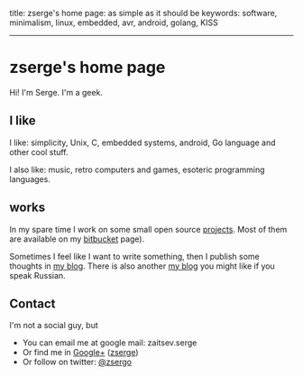 title: zserge's home page: as simple as it should be
keywords: software, minimalism, linux, embedded, avr, android, golang, KISS

---

zserge's home page
==================

Hi! I'm Serge. I'm a geek.


I like
------

I like: simplicity, Unix, C, embedded systems, android, Go language and other
cool stuff.

I also like: music, retro computers and games, esoteric programming languages.

works
-----

In my spare time I work on some small open source [projects](/projects.html).
Most of them are available on my [bitbucket](http://bitbucket.org/zserge)
page).

Sometimes I feel like I want to write something, then I publish some thoughts
in [my blog](/blog.html). There is also another [my
blog](http://zserge.wordpress.com) you might like if you speak Russian.

Contact
-------

I'm not a social guy, but

* You can email me at google mail: zaitsev.serge
* Or find me in [Google+](https://plus.google.com/u/0/104057808671137811338/) 
  ([zserge](http://gplus.to/zserge))
* Or follow on twitter: [@zsergo](http://twitter.com/zsergo)

